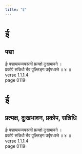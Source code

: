 ```yaml
---
title: "ई"
---
```


# ई
## पद्मा
ईः पद्मायामव्ययस्त्वी प्रत्यक्षे दुःखभावने ।<BR>प्रकोपे सन्निधौ चैव पुल्लिङ्ग उर्वृषध्वजे ॥ ४ ॥<BR>verse 1.1.1.4<BR>page 0119

# ई
## प्रत्यक्ष, दुःखभावन, प्रकोप, सन्निधि
ईः पद्मायामव्ययस्त्वी प्रत्यक्षे दुःखभावने ।<BR>प्रकोपे सन्निधौ चैव पुल्लिङ्ग उर्वृषध्वजे ॥ ४ ॥<BR>verse 1.1.1.4<BR>page 0119

